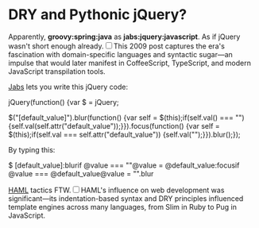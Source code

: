 # DRY and Pythonic jQuery?

Apparently, **groovy:spring:java** as **jabs:jquery:javascript**. As if jQuery wasn't short enough already.<label for="sn-jabs" class="margin-toggle sidenote-number"></label><input type="checkbox" id="sn-jabs" class="margin-toggle"/><span class="sidenote">This 2009 post captures the era's fascination with domain-specific languages and syntactic sugar—an impulse that would later manifest in CoffeeScript, TypeScript, and modern JavaScript transpilation tools.</span>

 [Jabs](http://github.com/collin/jabs) lets you write this jQuery code:

  jQuery(function() {var $ \= jQuery;

  $("\[default\_value]").blur(function() {var self \= $(this);if(self.val() \=\=\= "") {self.val(self.attr("default\_value"));}}).focus(function() {var self \= $(this);if(self.val \=\=\= self.attr("default\_value")) {self.val("");}}).blur();});

 By typing this:

  $ \[default\_value]:blurif @value \=\=\= ""@value \= @default\_value:focusif @value \=\=\= @default\_value@value \= "".blur

 [HAML](http://haml-lang.com/) tactics FTW.<label for="sn-haml" class="margin-toggle sidenote-number"></label><input type="checkbox" id="sn-haml" class="margin-toggle"/><span class="sidenote">HAML's influence on web development was significant—its indentation-based syntax and DRY principles influenced template engines across many languages, from Slim in Ruby to Pug in JavaScript.</span> 

  